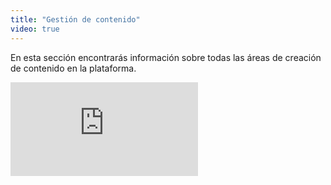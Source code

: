 ```yaml
---
title: "Gestión de contenido"
video: true
---
```


En esta sección encontrarás información sobre todas las áreas de creación de contenido en la plataforma.


<div class="aspect-w-16 aspect-h-9">
  <iframe src="https://www.youtube.com/embed/tBqtnFOfRYY" frameborder="0" allow="accelerometer; autoplay; clipboard-write; encrypted-media; gyroscope; picture-in-picture" allowfullscreen></iframe>
</div>

